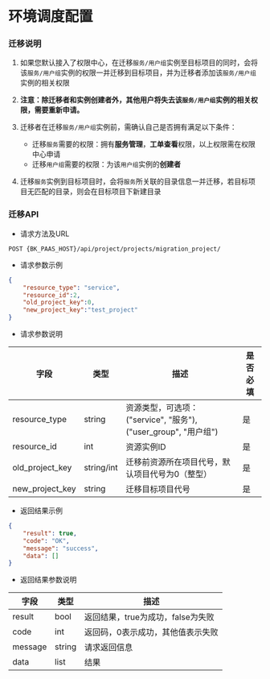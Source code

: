 # 环境调度配置


### 迁移说明

1. 如果您默认接入了权限中心，在迁移`服务/用户组`实例至目标项目的同时，会将该`服务/用户组`实例的权限一并迁移到目标项目，并为迁移者添加该`服务/用户组`实例的相关权限
2. **注意：除迁移者和实例创建者外，其他用户将失去该`服务/用户组`实例的相关权限，需要重新申请。**

3. 迁移者在迁移`服务/用户组`实例前，需确认自己是否拥有满足以下条件：
   * 迁移`服务`需要的权限：拥有**服务管理**，**工单查看**权限，以上权限需在权限中心申请
   * 迁移`用户组`需要的权限：为该`用户组`实例的**创建者**

4. 迁移`服务`实例到目标项目时，会将`服务`所关联的目录信息一并迁移，若目标项目无匹配的目录，则会在目标项目下新建目录



### 迁移API

- 请求方法及URL

```
POST {BK_PAAS_HOST}/api/project/projects/migration_project/
```

- 请求参数示例

```json
{
    "resource_type": "service",
    "resource_id":2,
    "old_project_key":0,
    "new_project_key":"test_project"
}
```

- 请求参数说明

| 字段            | 类型       | 描述                                                         | 是否必填 |
| --------------- | ---------- | ------------------------------------------------------------ | -------- |
| resource_type   | string     | 资源类型，可选项：("service", "服务"), ("user_group", "用户组") | 是       |
| resource_id     | int        | 资源实例ID                                                   | 是       |
| old_project_key | string/int | 迁移前资源所在项目代号，默认项目代号为0（整型）              | 是       |
| new_project_key | string     | 迁移目标项目代号                                             | 是       |


- 返回结果示例

```json
{
    "result": true,
    "code": "OK",
    "message": "success",
    "data": []
}
```

- 返回结果参数说明

| 字段    | 类型   | 描述                              |
| ------- | ------ | --------------------------------- |
| result  | bool   | 返回结果，true为成功，false为失败 |
| code    | int    | 返回码，0表示成功，其他值表示失败 |
| message | string | 请求返回信息                      |
| data    | list   | 结果                              |


